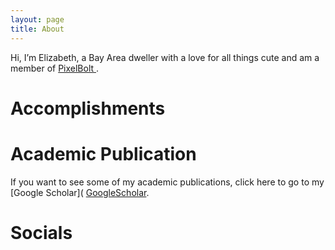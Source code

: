 ```yaml
---
layout: page
title: About
---
```

Hi, I’m Elizabeth, a Bay Area dweller with a love for all things cute and am a member of 
<a href="https://pixelboltgames.wixsite.com/pixelbolt-games">PixelBolt </a>.


# Accomplishments



# Academic Publication 
If you want to see some of my academic publications, click here to go to my [Google Scholar](
  <a href="https://scholar.google.com/citations?user=ytjqu-EAAAAJ&hl=en"> GoogleScholar</a>.

 

# Socials

  <a href="https://www.linkedin.com/in/elizabeth-tran-309a0045/" title="Linkedin"><i class="fab fa-linkedin"></i></a>
  <a href="https://https://github.com/elizabellatran/" title="GitHub"><i class="fab fa-github"></i></a>
  <a href="https://cutebrainpants.itch.io/" title="itch.io"><i class="fa-brands fa-itch-io"></i></a>
  <a href="https://www.youtube.com/@cutebrainpants/" title="YouTube"><i class="fab fa-youtube"></i></a>
  <a href="https://www.etsy.com/shop/MoonwispShop/" title="Etsy"><i class="fa-brands fa-etsy"></i></a>
